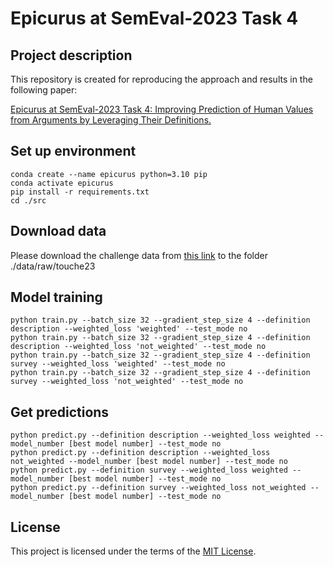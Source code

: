 # Epicurus at SemEval-2023 Task 4

## Project description
This repository is created for reproducing the approach and results
in the following paper:

[Epicurus at SemEval-2023 Task 4: Improving Prediction of Human Values from Arguments by Leveraging Their Definitions.](https://arxiv.org/abs/2302.13925)

## Set up environment
```
conda create --name epicurus python=3.10 pip
conda activate epicurus
pip install -r requirements.txt
cd ./src
```

## Download data
Please download the challenge data from [this link](https://zenodo.org/record/7550385#.Y_kO--zMJqs) to the folder ./data/raw/touche23

## Model training
```
python train.py --batch_size 32 --gradient_step_size 4 --definition description --weighted_loss 'weighted' --test_mode no
python train.py --batch_size 32 --gradient_step_size 4 --definition description --weighted_loss 'not_weighted' --test_mode no
python train.py --batch_size 32 --gradient_step_size 4 --definition survey --weighted_loss 'weighted' --test_mode no
python train.py --batch_size 32 --gradient_step_size 4 --definition survey --weighted_loss 'not_weighted' --test_mode no
```


## Get predictions
```
python predict.py --definition description --weighted_loss weighted --model_number [best model number] --test_mode no
python predict.py --definition description --weighted_loss not_weighted --model_number [best model number] --test_mode no
python predict.py --definition survey --weighted_loss weighted --model_number [best model number] --test_mode no
python predict.py --definition survey --weighted_loss not_weighted --model_number [best model number] --test_mode no
```

## License

This project is licensed under the terms of the [MIT License](/LICENSE.md).
